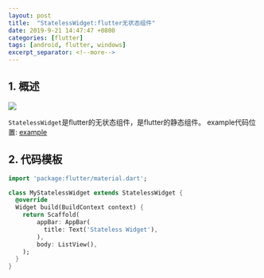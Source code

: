 ```yaml
---
layout: post
title:  "StatelessWidget:flutter无状态组件"
date: 2019-9-21 14:47:47 +0800
categories: [flutter]
tags: [android, flutter, windows]
excerpt_separator: <!--more-->
---
```


## 1. 概述

<img src="https://img.shields.io/badge/flutter-v1.10.4--pre.53-blue" />

`StatelessWidget`是flutter的无状态组件，是flutter的静态组件。
example代码位置: [example](https://github.com/kaisawind/flutter_example/tree/3c85212ba1fb819c1fa2033f273bb8d1659bb7a2)

## 2. 代码模板

```dart
import 'package:flutter/material.dart';

class MyStatelessWidget extends StatelessWidget {
  @override
  Widget build(BuildContext context) {
    return Scaffold(
        appBar: AppBar(
          title: Text('Stateless Widget'),
        ),
        body: ListView(),
    );
  }
}
```